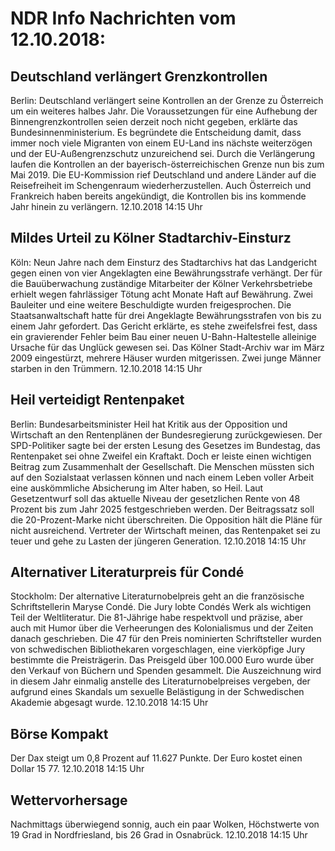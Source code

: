 # NDR Info Nachrichten vom 12.10.2018:


## Deutschland verlängert Grenzkontrollen
Berlin: Deutschland verlängert seine Kontrollen an der Grenze zu Österreich um ein weiteres halbes Jahr. Die Voraussetzungen für eine Aufhebung der Binnengrenzkontrollen seien derzeit noch nicht gegeben, erklärte das Bundesinnenministerium. Es begründete die Entscheidung damit, dass immer noch viele Migranten von einem EU-Land ins nächste weiterzögen und der EU-Außengrenzschutz unzureichend sei. Durch die Verlängerung laufen die Kontrollen an der bayerisch-österreichischen Grenze nun bis zum Mai 2019. Die EU-Kommission rief Deutschland und andere Länder auf die Reisefreiheit im Schengenraum wiederherzustellen. Auch Österreich und Frankreich haben bereits angekündigt, die Kontrollen bis ins kommende Jahr hinein zu verlängern. 12.10.2018 14:15 Uhr 

## Mildes Urteil zu Kölner Stadtarchiv-Einsturz
Köln: Neun Jahre nach dem Einsturz des Stadtarchivs hat das Landgericht gegen einen von vier Angeklagten eine Bewährungsstrafe verhängt. Der für die Bauüberwachung zuständige Mitarbeiter der Kölner Verkehrsbetriebe erhielt wegen fahrlässiger Tötung acht Monate Haft auf Bewährung. Zwei Bauleiter und eine weitere Beschuldigte wurden freigesprochen. Die Staatsanwaltschaft hatte für drei Angeklagte Bewährungsstrafen von bis zu einem Jahr gefordert. Das Gericht erklärte, es stehe zweifelsfrei fest, dass ein gravierender Fehler beim Bau einer neuen U-Bahn-Haltestelle alleinige Ursache für das Unglück gewesen sei. Das Kölner Stadt-Archiv war im März 2009 eingestürzt, mehrere Häuser wurden mitgerissen. Zwei junge Männer starben in den Trümmern. 12.10.2018 14:15 Uhr 

## Heil verteidigt Rentenpaket
Berlin: Bundesarbeitsminister Heil hat Kritik aus der Opposition und Wirtschaft an den Rentenplänen der Bundesregierung zurückgewiesen. Der SPD-Politiker sagte bei der ersten Lesung des Gesetzes im Bundestag, das Rentenpaket sei ohne Zweifel ein Kraftakt. Doch er leiste einen wichtigen Beitrag zum Zusammenhalt der Gesellschaft. Die Menschen müssten sich auf den Sozialstaat verlassen können und nach einem Leben voller Arbeit eine auskömmliche Absicherung im Alter haben, so Heil. Laut Gesetzentwurf soll das aktuelle Niveau der gesetzlichen Rente von 48 Prozent bis zum Jahr 2025 festgeschrieben werden. Der Beitragssatz soll die 20-Prozent-Marke nicht überschreiten. Die Opposition hält die Pläne für nicht ausreichend. Vertreter der Wirtschaft meinen, das Rentenpaket sei zu teuer und gehe zu Lasten der jüngeren Generation. 12.10.2018 14:15 Uhr 

## Alternativer Literaturpreis für Condé
Stockholm: Der alternative Literaturnobelpreis geht an die französische Schriftstellerin Maryse Condé. Die Jury lobte Condés Werk als wichtigen Teil der Weltliteratur. Die 81-Jährige habe respektvoll und präzise, aber auch mit Humor über die Verheerungen des Kolonialismus und der Zeiten danach geschrieben. Die 47 für den Preis nominierten Schriftsteller wurden von schwedischen Bibliothekaren vorgeschlagen, eine vierköpfige Jury bestimmte die Preisträgerin. Das Preisgeld über 100.000 Euro wurde über den Verkauf von Büchern und Spenden gesammelt. Die Auszeichnung wird in diesem Jahr einmalig anstelle des Literaturnobelpreises vergeben, der aufgrund eines Skandals um sexuelle Belästigung in der Schwedischen Akademie abgesagt wurde. 12.10.2018 14:15 Uhr 

## Börse Kompakt
Der Dax steigt um 0,8 Prozent auf 11.627 Punkte. Der Euro kostet einen Dollar 15 77. 12.10.2018 14:15 Uhr 

## Wettervorhersage
Nachmittags überwiegend sonnig, auch ein paar Wolken, Höchstwerte von 19 Grad in Nordfriesland, bis 26 Grad in Osnabrück. 12.10.2018 14:15 Uhr 
